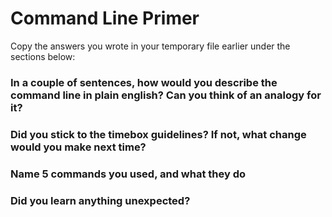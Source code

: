 # Command Line Primer 

Copy the answers you wrote in your temporary file earlier under the sections below:

### In a couple of sentences, how would you describe the command line in plain english? Can you think of an analogy for it?



### Did you stick to the timebox guidelines? If not, what change would you make next time?



### Name 5 commands you used, and what they do



### Did you learn anything unexpected?


